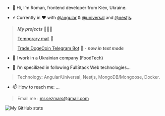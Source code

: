 - 👋 Hi, I’m Roman, frontend developer from Kiev, Ukraine.

- ⚡️ Currently in ❤️ with [@angular](https://github.com/angular) & [@universal](https://github.com/angular/universal) and [@nestjs](https://github.com/nestjs).
> ***My projects*** 👨🏼‍💻
> 
> [Temporary mail](https://email-tmp.com/) 📨
> 
> [Trade DogeCoin Telegram Bot](https://t.me/tradoge_bot) 💸 - ***now in test mode***

- 🔭 I work in a Ukrainian company (FoodTech)

- 🌱 I’m specilized in following FullStack Web technologies...
> Technology: Angular/Universal, Nestjs, MongoDB/Mongoose, Docker.

- 📫 How to reach me: ...
> Email me : mr.sezmars@gmail.com

![My GitHub stats](https://github-readme-stats.vercel.app/api?username=sezmars&show_icons=true&theme=default)
